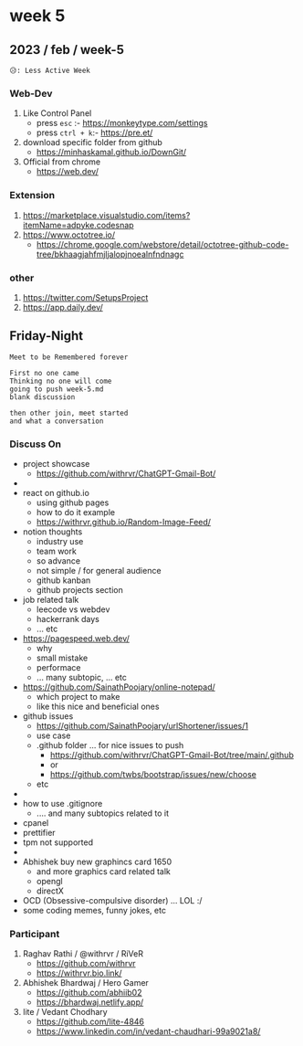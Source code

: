 # week 5

## 2023 / feb / week-5

```
😥: Less Active Week
```

### Web-Dev

1. Like Control Panel
   * press `esc` :- https://monkeytype.com/settings
   * press `ctrl + k`:- https://pre.et/
2. download specific folder from github
   * https://minhaskamal.github.io/DownGit/
3. Official from chrome
   * https://web.dev/

### Extension

1. https://marketplace.visualstudio.com/items?itemName=adpyke.codesnap
2. https://www.octotree.io/
   * https://chrome.google.com/webstore/detail/octotree-github-code-tree/bkhaagjahfmjljalopjnoealnfndnagc

### other

1. https://twitter.com/SetupsProject
2. https://app.daily.dev/

## Friday-Night

```
Meet to be Remembered forever

First no one came
Thinking no one will come
going to push week-5.md
blank discussion

then other join, meet started
and what a conversation
```

### Discuss On

* project showcase
  * https://github.com/withrvr/ChatGPT-Gmail-Bot/
*
* react on github.io
  * using github pages
  * how to do it example
  * https://withrvr.github.io/Random-Image-Feed/
* notion thoughts
  * industry use
  * team work
  * so advance
  * not simple / for general audience
  * github kanban
  * github projects section
* job related talk
  * leecode vs webdev
  * hackerrank days
  * ... etc
* https://pagespeed.web.dev/
  * why
  * small mistake
  * performace
  * ... many subtopic, ... etc
* https://github.com/SainathPoojary/online-notepad/
  * which project to make
  * like this nice and beneficial ones
* github issues
  * https://github.com/SainathPoojary/urlShortener/issues/1
  * use case
  * .github folder ... for nice issues to push
    * https://github.com/withrvr/ChatGPT-Gmail-Bot/tree/main/.github
    * or
    * https://github.com/twbs/bootstrap/issues/new/choose
  * etc
*
* how to use .gitignore
  * .... and many subtopics related to it
* cpanel
* prettifier
* tpm not supported
*
* Abhishek buy new graphincs card 1650
  * and more graphics card related talk
  * opengl
  * directX
* OCD (Obsessive-compulsive disorder) ... LOL :/
* some coding memes, funny jokes, etc

### Participant

1. Raghav Rathi / @withrvr / RiVeR
   * https://github.com/withrvr
   * https://withrvr.bio.link/
2. Abhishek Bhardwaj / Hero Gamer
   * https://github.com/abhiib02
   * https://bhardwaj.netlify.app/
3. lite / Vedant Chodhary
   * https://github.com/lite-4846
   * https://www.linkedin.com/in/vedant-chaudhari-99a9021a8/
